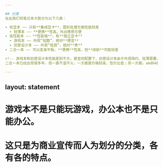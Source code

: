 ```yaml
---

## 分类
在此我们将笔记本大致分为以下几类：

- 核显本 —— 只有**集成显卡**，图形处理方面性能较差
  - 轻薄本 —— **便携**性高，外出携带方便
- 高性能本 —— **性能强**，有**独立显卡**
  - 游戏本 —— 外观“炫酷”，相对**便宜**
  - 创意设计本 —— 外观“低调”，相对**贵**
- 二合一本 —— 可以变身平板，**便携**性高，但**续航**可能较差

<!-- 游戏本和创意设计本性能差别不大，甚至同配置下，创意设计本由于外观简约、轻薄需要，性能释放更差，价格可能贵上1-2k，反而性能更差。
二合一本已经出现很多年，但一直不温不火，一方面是价格较高，性价比低；另一方面，amd64的iu功耗很高，续航无法保证。新的Arm（WOA）本/二合一又面临转译的兼容性和性能问题。 -->

---
```

layout: statement
---

<h1>游戏本不是只能玩游戏，办公本也不是只能办公。</h1>
<h1>这只是为商业宣传而人为划分的分类，各有各的特点。</h1>

<!-- 不需要过于纠结于这些分类，只要你的电脑能够满足你的需求，那么它就是一台好电脑。它的名字不能影响你用它做什么，不要为了一个名字，本来只需要一台游戏本，却为了名头多花上几千块，去买一台“创意设计本"，这是不值得的。如果你是艺术类专业，需要一块可视化的屏幕一样可以去买Wacom的数位屏和数位板。当然，有钱的话，可以忽略所有建议。 -->

